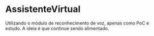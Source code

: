 # AssistenteVirtual

Utilizando o módulo de reconhecimento de voz, apenas como PoC e estudo.
A ideia é que continue sendo alimentado.
